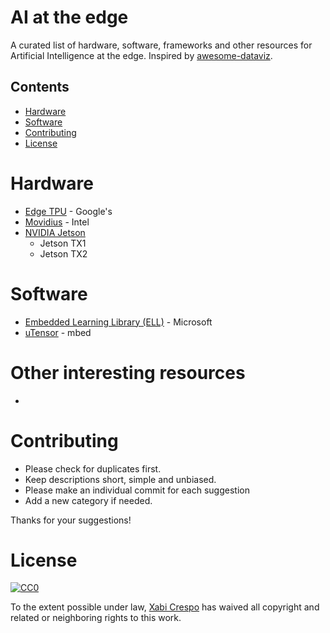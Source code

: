 # AI at the edge

A curated list of hardware, software, frameworks and other resources for Artificial Intelligence at the edge. Inspired by [awesome-dataviz](https://github.com/fasouto/awesome-dataviz).


## Contents
- [Hardware](#hardware)
- [Software](#software)
- [Contributing](#other-interesting-resources)
- [License](#license)

# Hardware
- [Edge TPU](https://cloud.google.com/edge-tpu/) - Google's
- [Movidius](https://www.movidius.com) - Intel
- [NVIDIA Jetson](https://www.nvidia.com/en-us/autonomous-machines/embedded-systems-dev-kits-modules/)
    - Jetson TX1
    - Jetson TX2

# Software
- [Embedded Learning Library (ELL)](https://microsoft.github.io/ELL/) - Microsoft
- [uTensor](https://github.com/uTensor) - mbed

# Other interesting resources
- 

# Contributing
- Please check for duplicates first.
- Keep descriptions short, simple and unbiased.
- Please make an individual commit for each suggestion
- Add a new category if needed.

Thanks for your suggestions!

# License
[![CC0](https://licensebuttons.net/p/zero/1.0/88x31.png)](https://creativecommons.org/publicdomain/zero/1.0/)

To the extent possible under law, [Xabi Crespo](https://crespum.eu/) has waived all copyright and related or neighboring rights to this work.

